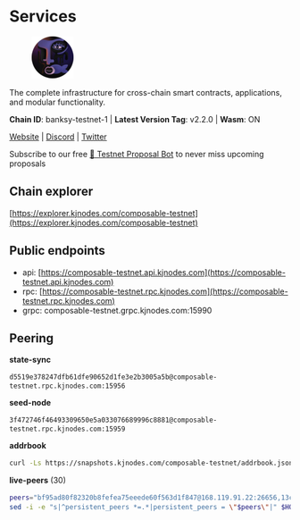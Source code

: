 # Services

<figure><img src="https://raw.githubusercontent.com/kj89/cosmos-images/main/logos/composable.png" alt=""><figcaption></figcaption></figure>

The complete infrastructure for cross-chain smart  contracts, applications, and modular functionality.

**Chain ID**: banksy-testnet-1 | **Latest Version Tag**: v2.2.0 | **Wasm**: ON

[Website](https://www.composable.finance) | [Discord](https://discord.gg/composable) | [Twitter](https://twitter.com/ComposableFin)



Subscribe to our free [🤖 Testnet Proposal Bot](https://t.me/kjnodes_testnet_proposal_bot) to never miss upcoming proposals


## Chain explorer
[https://explorer.kjnodes.com/composable-testnet](https://explorer.kjnodes.com/composable-testnet)

## Public endpoints

* api: [https://composable-testnet.api.kjnodes.com](https://composable-testnet.api.kjnodes.com)
* rpc: [https://composable-testnet.rpc.kjnodes.com](https://composable-testnet.rpc.kjnodes.com)
* grpc: composable-testnet.grpc.kjnodes.com:15990

## Peering

**state-sync**

```text
d5519e378247dfb61dfe90652d1fe3e2b3005a5b@composable-testnet.rpc.kjnodes.com:15956
```

**seed-node**

```text
3f472746f46493309650e5a033076689996c8881@composable-testnet.rpc.kjnodes.com:15959
```

**addrbook**
```bash
curl -Ls https://snapshots.kjnodes.com/composable-testnet/addrbook.json > $HOME/.banksy/config/addrbook.json
```

**live-peers** (30)
```bash
peers="bf95ad80f82320b8fefea75eeede60f563d1f847@168.119.91.22:26656,13c29d1d66d604e8920ba0170276368e4e77f249@88.99.3.158:22256,2b8ba316083cf09ea7c316666454097e5bb0a4a8@116.202.227.117:15956,c0fad6f415a8913ff63981586c4518ebcd615d69@128.140.57.144:26656,4775d0152d784b3ddf4f48c2d0ebddf961b52655@43.157.56.21:26656,4ea491a39a329b2ef2d919b9e8cfdb3494bc5efe@65.109.23.237:27656,4e073bf4729ba557e7726ad8acbc1d1b186e13de@134.209.38.116:26656,7ab89f884656a66ca90fd9d44489da3c6ca1fea4@95.217.144.107:22256,8553443b473e6e6a5d3403511d7c3be64904048d@85.239.234.199:26656,20f2608c9bc262df91d96027e1d5054ddee9c86c@142.132.209.236:22256,d5519e378247dfb61dfe90652d1fe3e2b3005a5b@65.109.68.190:15956,3a12870f1084f5c3a95f0b2bf9a8070c2e52465b@94.16.117.238:22156,7bff2e43489a7acd09a38ab47c1f25ec24e24947@51.79.101.169:26656,b672b0e847fd404866a9466baa59053709113222@185.188.249.46:15956,7eabe041d60e63a88591a5c30ca890a9de36119c@3.133.131.224:26656,b960daa0d03d18091906c50dd1312eaa62ca3ce4@136.243.88.91:2530,067f0f6f1706c4ef7da49b2896f28e194e8be055@96.234.160.22:30456,4870510889335804c39bab7fc5fa356eb94af74e@135.181.180.230:46656,4c1ea1da9fb0442201e79535d71f66a5e0e1e68c@51.91.30.173:3000,249d8915c9765eb0744bf8a26efc354fdb57ee21@46.4.5.45:22256,5c2a752c9b1952dbed075c56c600c3a79b58c395@185.16.39.172:26976,f159e46072dcd5f78c2d64417200ca1dfb27636c@65.108.78.101:15956,a39973a3ea8e5d9228c20e1c2a83f946fe1fb342@51.250.4.215:36656,3c091edbe051f9b0e1bcf46200db163e667a114a@65.108.129.94:26656,760ae7ab2249b807e18b6d97a80976ac8839ec95@65.21.88.12:26656,c04a07a5feabf52ecdabe752a0a81bbb25402885@194.163.168.62:15956,c97dd69796a3f55fb00d92358ec34a8185e28212@5.9.79.121:49656,f23a8daca1f65aeee7ce6f6d47a56542a08538c9@66.45.233.110:26656,631feee431f86b0ad92d1c4a6a259b20e211e2ad@71.236.119.108:41656,d850d1525f38622c2e8ea97a2ff91c63f8c8669c@193.26.159.34:12656"
sed -i -e "s|^persistent_peers *=.*|persistent_peers = \"$peers\"|" $HOME/.banksy/config/config.toml
```
